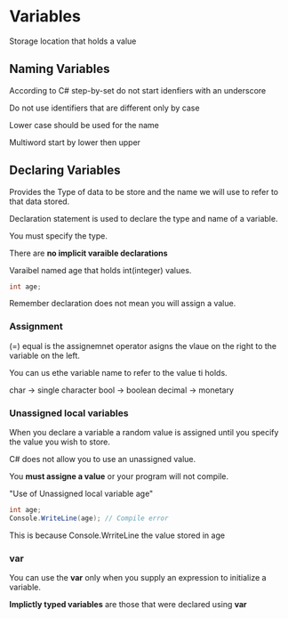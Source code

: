 # Variables

Storage location that holds a value

## Naming Variables
According to C# step-by-set do not start idenfiers with an underscore

Do not use identifiers that are different only by case

Lower case should be used for the name

Multiword start by lower then upper

## Declaring Variables
Provides the Type of data to be store and the name we will use to refer to that data stored.

Declaration statement is used to declare the type and name of a variable.

You must specify the type.

There are **no implicit varaible declarations**


Varaibel named age that holds int(integer) values.
```C#
int age;
```
Remember declaration does not mean you will assign a value.

### Assignment

(=) equal is the assignemnet operator
asigns the vlaue on the right to the variable on the left.

You can us ethe variable name to refer to the value ti holds.

char -> single character
bool -> boolean
decimal -> monetary

### Unassigned local variables

When you declare a variable a random value is assigned until you specify the value you wish to store.

C# does not allow you to use an unassigned value.

You **must assigne a value** or your program will not compile.

"Use of Unassigned local variable age"

```C#
int age;
Console.WriteLine(age); // Compile error
```

This is because Console.WrriteLine the value stored in age

### var
You can use the **var** only when you supply an expression to initialize a variable.

**Implictly typed variables** are those that were declared using **var**  




